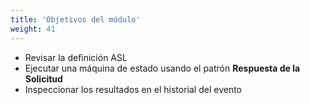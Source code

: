 ```yaml
---
title: 'Objetivos del módulo'
weight: 41
---
```


- Revisar la definición ASL
- Ejecutar una máquina de estado usando el patrón **Respuesta de la Solicitud**
- Inspeccionar los resultados en el historial del evento
